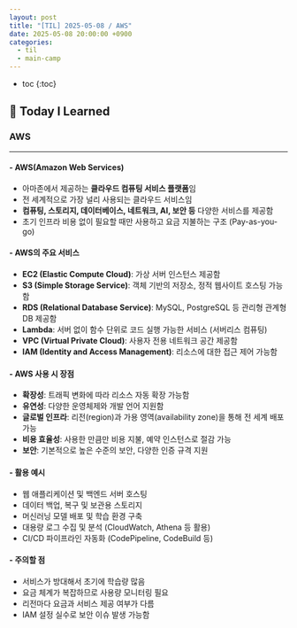 ```yaml
---
layout: post
title: "[TIL] 2025-05-08 / AWS"
date: 2025-05-08 20:00:00 +0900
categories: 
  - til
  - main-camp
---
```


* toc
{:toc}

## 📖 Today I Learned
### AWS

---

#### - **AWS(Amazon Web Services)**
- 아마존에서 제공하는 **클라우드 컴퓨팅 서비스 플랫폼**임  
- 전 세계적으로 가장 널리 사용되는 클라우드 서비스임  
- **컴퓨팅, 스토리지, 데이터베이스, 네트워크, AI, 보안 등** 다양한 서비스를 제공함  
- 초기 인프라 비용 없이 필요할 때만 사용하고 요금 지불하는 구조 (Pay-as-you-go)

#### - **AWS의 주요 서비스**
- **EC2 (Elastic Compute Cloud)**: 가상 서버 인스턴스 제공함  
- **S3 (Simple Storage Service)**: 객체 기반의 저장소, 정적 웹사이트 호스팅 가능함  
- **RDS (Relational Database Service)**: MySQL, PostgreSQL 등 관리형 관계형 DB 제공함  
- **Lambda**: 서버 없이 함수 단위로 코드 실행 가능한 서비스 (서버리스 컴퓨팅)  
- **VPC (Virtual Private Cloud)**: 사용자 전용 네트워크 공간 제공함  
- **IAM (Identity and Access Management)**: 리소스에 대한 접근 제어 가능함

#### - **AWS 사용 시 장점**
- **확장성**: 트래픽 변화에 따라 리소스 자동 확장 가능함  
- **유연성**: 다양한 운영체제와 개발 언어 지원함  
- **글로벌 인프라**: 리전(region)과 가용 영역(availability zone)을 통해 전 세계 배포 가능  
- **비용 효율성**: 사용한 만큼만 비용 지불, 예약 인스턴스로 절감 가능  
- **보안**: 기본적으로 높은 수준의 보안, 다양한 인증 규격 지원

#### - **활용 예시**
- 웹 애플리케이션 및 백엔드 서버 호스팅  
- 데이터 백업, 복구 및 보관용 스토리지  
- 머신러닝 모델 배포 및 학습 환경 구축  
- 대용량 로그 수집 및 분석 (CloudWatch, Athena 등 활용)  
- CI/CD 파이프라인 자동화 (CodePipeline, CodeBuild 등)

#### - **주의할 점**
- 서비스가 방대해서 초기에 학습량 많음  
- 요금 체계가 복잡하므로 사용량 모니터링 필요  
- 리전마다 요금과 서비스 제공 여부가 다름  
- IAM 설정 실수로 보안 이슈 발생 가능함

<!-- --- -->

<!-- <h2> 💬 </h2> -->

<!-- <h4>  </h4> -->

